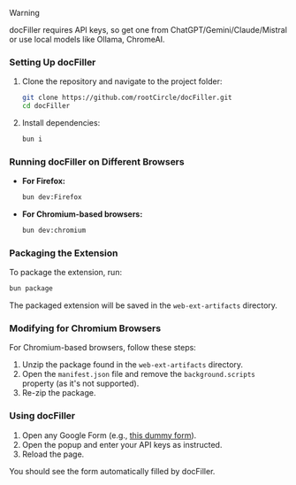 > [!WARNING]
> docFiller requires API keys, so get one from ChatGPT/Gemini/Claude/Mistral or use local models like Ollama, ChromeAI.

### Setting Up docFiller

1. Clone the repository and navigate to the project folder:

   ```bash
   git clone https://github.com/rootCircle/docFiller.git
   cd docFiller
   ```

2. Install dependencies:

   ```bash
   bun i
   ```

### Running docFiller on Different Browsers

- **For Firefox:**

  ```bash
  bun dev:Firefox
  ```

- **For Chromium-based browsers:**

  ```bash
  bun dev:chromium
  ```

### Packaging the Extension

To package the extension, run:

```bash
bun package
```

The packaged extension will be saved in the `web-ext-artifacts` directory.

### Modifying for Chromium Browsers

For Chromium-based browsers, follow these steps:

1. Unzip the package found in the `web-ext-artifacts` directory.
2. Open the `manifest.json` file and remove the `background.scripts` property (as it's not supported).
3. Re-zip the package.

### Using docFiller

1. Open any Google Form (e.g., [this dummy form](https://docs.google.com/forms/d/e/1FAIpQLSd-Qz6EaprQiTza30v5tJezdt-xUfV2ALzeYt3EClXWN3mxXA/viewform?usp=sf_link)).
2. Open the popup and enter your API keys as instructed.
3. Reload the page.

You should see the form automatically filled by docFiller.
